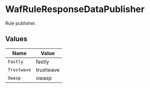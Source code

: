 # WafRuleResponseDataPublisher

Rule publisher.


## Values

| Name        | Value       |
| ----------- | ----------- |
| `Fastly`    | fastly      |
| `Trustwave` | trustwave   |
| `Owasp`     | owasp       |